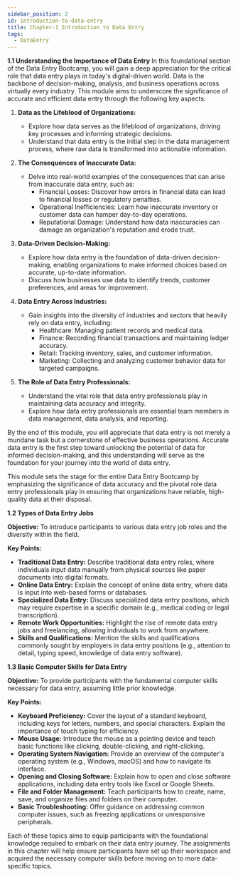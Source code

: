 ```yaml
---
sidebar_position: 2
id: introduction-to-data-entry
title: Chapter-1 Introduction to Data Entry
tags:
  - DataEntry
---
```

**1.1 Understanding the Importance of Data Entry**
In this foundational section of the Data Entry Bootcamp, you will gain a deep appreciation for the critical role that data entry plays in today's digital-driven world. Data is the backbone of decision-making, analysis, and business operations across virtually every industry. This module aims to underscore the significance of accurate and efficient data entry through the following key aspects:

1. **Data as the Lifeblood of Organizations:**
   - Explore how data serves as the lifeblood of organizations, driving key processes and informing strategic decisions.
   - Understand that data entry is the initial step in the data management process, where raw data is transformed into actionable information.

2. **The Consequences of Inaccurate Data:**
   - Delve into real-world examples of the consequences that can arise from inaccurate data entry, such as:
     - Financial Losses: Discover how errors in financial data can lead to financial losses or regulatory penalties.
     - Operational Inefficiencies: Learn how inaccurate inventory or customer data can hamper day-to-day operations.
     - Reputational Damage: Understand how data inaccuracies can damage an organization's reputation and erode trust.

3. **Data-Driven Decision-Making:**
   - Explore how data entry is the foundation of data-driven decision-making, enabling organizations to make informed choices based on accurate, up-to-date information.
   - Discuss how businesses use data to identify trends, customer preferences, and areas for improvement.

4. **Data Entry Across Industries:**
   - Gain insights into the diversity of industries and sectors that heavily rely on data entry, including:
     - Healthcare: Managing patient records and medical data.
     - Finance: Recording financial transactions and maintaining ledger accuracy.
     - Retail: Tracking inventory, sales, and customer information.
     - Marketing: Collecting and analyzing customer behavior data for targeted campaigns.

5. **The Role of Data Entry Professionals:**
   - Understand the vital role that data entry professionals play in maintaining data accuracy and integrity.
   - Explore how data entry professionals are essential team members in data management, data analysis, and reporting.

By the end of this module, you will appreciate that data entry is not merely a mundane task but a cornerstone of effective business operations. Accurate data entry is the first step toward unlocking the potential of data for informed decision-making, and this understanding will serve as the foundation for your journey into the world of data entry.

This module sets the stage for the entire Data Entry Bootcamp by emphasizing the significance of data accuracy and the pivotal role data entry professionals play in ensuring that organizations have reliable, high-quality data at their disposal.

**1.2 Types of Data Entry Jobs**

**Objective:** To introduce participants to various data entry job roles and the diversity within the field.

**Key Points:**
- **Traditional Data Entry:** Describe traditional data entry roles, where individuals input data manually from physical sources like paper documents into digital formats.
- **Online Data Entry:** Explain the concept of online data entry, where data is input into web-based forms or databases.
- **Specialized Data Entry:** Discuss specialized data entry positions, which may require expertise in a specific domain (e.g., medical coding or legal transcription).
- **Remote Work Opportunities:** Highlight the rise of remote data entry jobs and freelancing, allowing individuals to work from anywhere.
- **Skills and Qualifications:** Mention the skills and qualifications commonly sought by employers in data entry positions (e.g., attention to detail, typing speed, knowledge of data entry software).

**1.3 Basic Computer Skills for Data Entry**

**Objective:** To provide participants with the fundamental computer skills necessary for data entry, assuming little prior knowledge.

**Key Points:**
- **Keyboard Proficiency:** Cover the layout of a standard keyboard, including keys for letters, numbers, and special characters. Explain the importance of touch typing for efficiency.
- **Mouse Usage:** Introduce the mouse as a pointing device and teach basic functions like clicking, double-clicking, and right-clicking.
- **Operating System Navigation:** Provide an overview of the computer's operating system (e.g., Windows, macOS) and how to navigate its interface.
- **Opening and Closing Software:** Explain how to open and close software applications, including data entry tools like Excel or Google Sheets.
- **File and Folder Management:** Teach participants how to create, name, save, and organize files and folders on their computer.
- **Basic Troubleshooting:** Offer guidance on addressing common computer issues, such as freezing applications or unresponsive peripherals.

Each of these topics aims to equip participants with the foundational knowledge required to embark on their data entry journey. The assignments in this chapter will help ensure participants have set up their workspace and acquired the necessary computer skills before moving on to more data-specific topics.

